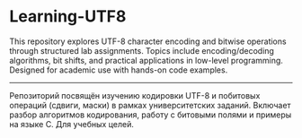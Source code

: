 # Learning-UTF8

This repository explores UTF-8 character encoding and bitwise operations through structured lab assignments. Topics include encoding/decoding algorithms, bit shifts, and practical applications in low-level programming. Designed for academic use with hands-on code examples.

----------------------------------------------------------------------------------

Репозиторий посвящён изучению кодировки UTF-8 и побитовых операций (сдвиги, маски) в рамках университетских заданий. Включает разбор алгоритмов кодирования, работу с битовыми полями и примеры на языке C. Для учебных целей.
